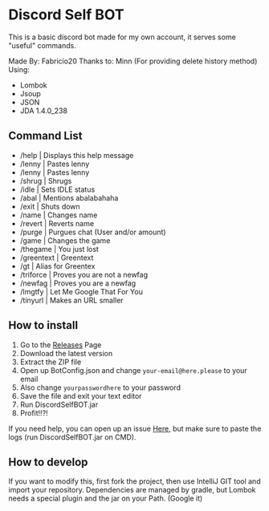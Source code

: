 # Discord Self BOT
This is a basic discord bot made for my own account, it serves some "useful" commands.

Made By: Fabricio20
Thanks to: Minn (For providing delete history method)
Using:
- Lombok
- Jsoup
- JSON
- JDA 1.4.0_238

## Command List
- /help      | Displays this help message
- /lenny     | Pastes lenny
- /lenny     | Pastes lenny
- /shrug     | Shrugs
- /idle      | Sets IDLE status
- /abal      | Mentions abalabahaha
- /exit      | Shuts down
- /name      | Changes name
- /revert    | Reverts name
- /purge     | Purgues chat (User and/or amount)
- /game      | Changes the game
- /thegame   | You just lost
- /greentext | Greentext
- /gt        | Alias for Greentex
- /triforce  | Proves you are not a newfag
- /newfag    | Proves you are a newfag
- /lmgtfy    | Let Me Google That For You
- /tinyurl   | Makes an URL smaller

## How to install

1. Go to the [Releases](https://github.com/Fabricio20/DiscordSelfBot/releases) Page
2. Download the latest version
3. Extract the ZIP file
4. Open up BotConfig.json and change `your-email@here.please` to your email
5. Also change `yourpasswordhere` to your password
6. Save the file and exit your text editor
7. Run DiscordSelfBOT.jar
8. Profit!!?!

If you need help, you can open up an issue [Here](https://github.com/Fabricio20/DiscordSelfBot/issues), but make sure to paste the logs (run DiscordSelfBOT.jar on CMD).

## How to develop

If you want to modify this, first fork the project, then use IntelliJ GIT tool and import your repository.
Dependencies are managed by gradle, but Lombok needs a special plugin and the jar on your Path. (Google it)